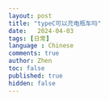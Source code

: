 ```yaml
---
layout: post
title: "typeC可以充电瓶车吗"
date:   2024-04-03
tags: [日常]
language : Chinese
comments: true
author: Zhen
toc: false
published: true
hidden: false
---
```

<!--stackedit_data:
eyJoaXN0b3J5IjpbMzA5NDQ1MjY0XX0=
-->